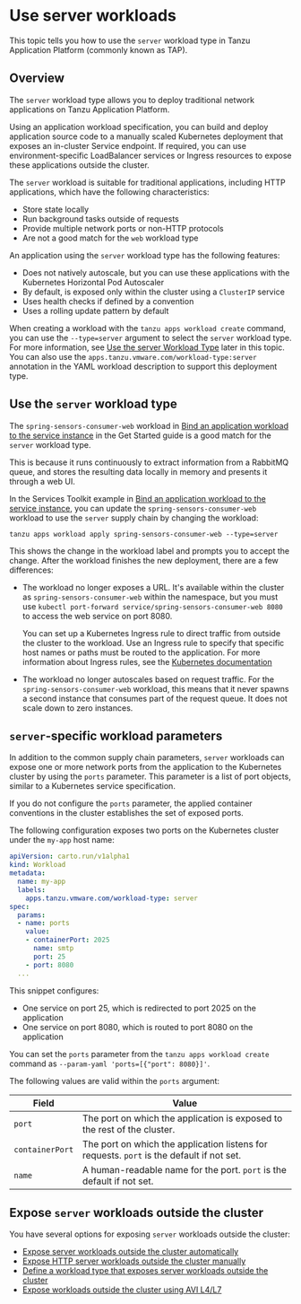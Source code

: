 # Use server workloads

This topic tells you how to use the `server` workload type in Tanzu Application Platform (commonly
known as TAP).

## <a id="overview"></a> Overview

The `server` workload type allows you to deploy traditional network applications on Tanzu
Application Platform.

Using an application workload specification, you can build and deploy application source code to a
manually scaled Kubernetes deployment that exposes an in-cluster Service endpoint. If required, you
can use environment-specific LoadBalancer services or Ingress resources to expose these applications
outside the cluster.

The `server` workload is suitable for traditional applications, including HTTP applications, which
have the following characteristics:

- Store state locally
- Run background tasks outside of requests
- Provide multiple network ports or non-HTTP protocols
- Are not a good match for the `web` workload type

An application using the `server` workload type has the following features:

- Does not natively autoscale, but you can use these applications with the Kubernetes Horizontal Pod
  Autoscaler
- By default, is exposed only within the cluster using a `ClusterIP` service
- Uses health checks if defined by a convention
- Uses a rolling update pattern by default

When creating a workload with the `tanzu apps workload create` command, you can use the
`--type=server` argument to select the `server` workload type. For more information, see
[Use the server Workload Type](#using) later in this topic. You can also use the
`apps.tanzu.vmware.com/workload-type:server` annotation in the YAML workload description to support
this deployment type.

## <a id="using"></a> Use the `server` workload type

The `spring-sensors-consumer-web` workload in
[Bind an application workload to the service instance](../getting-started/consume-services.hbs.md#stk-bind)
in the Get Started guide is a good match for the `server` workload type.

This is because it runs continuously to extract information from a RabbitMQ queue, and stores the
resulting data locally in memory and presents it through a web UI.

In the Services Toolkit example in
[Bind an application workload to the service instance](../getting-started/consume-services.hbs.md#stk-bind),
you can update the `spring-sensors-consumer-web` workload to use the `server` supply chain by
changing the workload:

```console
tanzu apps workload apply spring-sensors-consumer-web --type=server
```

This shows the change in the workload label and prompts you to accept the change. After the workload
finishes the new deployment, there are a few differences:

- The workload no longer exposes a URL. It's available within the cluster as
  `spring-sensors-consumer-web` within the namespace, but you must use
  `kubectl port-forward service/spring-sensors-consumer-web 8080` to access the web service on port
  8080.

  You can set up a Kubernetes Ingress rule to direct traffic from outside the cluster to the
  workload. Use an Ingress rule to specify that specific host names or paths must be routed to the
  application. For more information about Ingress rules, see the
  [Kubernetes documentation](https://kubernetes.io/docs/concepts/services-networking/ingress/)

- The workload no longer autoscales based on request traffic. For the `spring-sensors-consumer-web`
  workload, this means that it never spawns a second instance that consumes part of the request
  queue. It does not scale down to zero instances.

## <a id="params"></a> `server`-specific workload parameters

In addition to the common supply chain parameters, `server` workloads can expose one or more network
ports from the application to the Kubernetes cluster by using the `ports` parameter. This parameter
is a list of port objects, similar to a Kubernetes service specification.

If you do not configure the `ports` parameter, the applied container conventions in the cluster
establishes the set of exposed ports.

The following configuration exposes two ports on the Kubernetes cluster under the `my-app` host
name:

```yaml
apiVersion: carto.run/v1alpha1
kind: Workload
metadata:
  name: my-app
  labels:
    apps.tanzu.vmware.com/workload-type: server
spec:
  params:
  - name: ports
    value:
    - containerPort: 2025
      name: smtp
      port: 25
    - port: 8080
  ...
```

This snippet configures:

- One service on port 25, which is redirected to port 2025 on the application
- One service on port 8080, which is routed to port 8080 on the application

You can set the `ports` parameter from the `tanzu apps workload create` command as
`--param-yaml 'ports=[{"port": 8080}]'`.

The following values are valid within the `ports` argument:

| Field           | Value                                                                                     |
|-----------------|-------------------------------------------------------------------------------------------|
| `port`          | The port on which the application is exposed to the rest of the cluster.                  |
| `containerPort` | The port on which the application listens for requests. `port` is the default if not set. |
| `name`          | A human-readable name for the port. `port` is the default if not set.                     |

## <a id="exposing-server-workloads"></a> Expose `server` workloads outside the cluster

You have several options for exposing `server` workloads outside the cluster:

- [Expose server workloads outside the cluster automatically](expose-server-workloads/auto.hbs.md)
- [Expose HTTP server workloads outside the cluster manually](expose-server-workloads/manually-config-http.hbs.md)
- [Define a workload type that exposes server workloads outside the cluster](expose-server-workloads/define-a-workload-type.hbs.md)
- [Expose workloads outside the cluster using AVI L4/L7](expose-server-workloads/expose-with-avi-l4-l7.hbs.md)